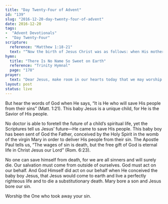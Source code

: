 ```yaml
---
title: "Day Twenty-Four of Advent"
id: "139"
slug: "2016-12-20-day-twenty-four-of-advent"
date: 2016-12-20
tags:
-  "Advent Devotionals"
-  "Day Twenty-Four"
scripture:
  reference: "Matthew 1:18-21"
  text: "“Now the birth of Jesus Christ was as follows: when His mother Mary had been betrothed to Joseph, before they came together she was found to be with child by the Holy Spirit. And Joseph her husband, being a righteous man and not wanting to disgrace her, planned to send her away secretly. But when he had considered this, behold, an angel of the Lord appeared to him in a dream, saying, ‘Joseph, son of David, do not be afraid to take Mary as your wife; for the Child who has been conceived in her is of the Holy Spirit. She will bear a Son; and you shall call His name Jesus, for He will save His people from their sins.’”"
hymn:
  title: "There Is No Name So Sweet on Earth"
  reference: "Trinity Hymnal"
  page: "178"
prayer:
  text: "Dear Jesus, make room in our hearts today that we may worship You in all Your glory. May we see our hearts today as they truly are and see our sin that we may truly recognize our need. Show us our Savior that we may cry out in sincere thanksgiving for Your life and work on our behalf. We love you Jesus, Savior of Your people. Amen."
layout: post
status: live
---
```


But hear the words of God when He says, “It is He who will save His people from their sins” (Matt. 1:21). This baby Jesus is a unique child, for He is the Savior of His people.

No doctor is able to foretell the future of a child’s spiritual life, yet the Scriptures tell us Jesus’ future—He came to save His people. This baby boy has been sent of God the Father, conceived by the Holy Spirit in the womb of the virgin Mary in order to deliver His people from their sin. The Apostle Paul tells us, “The wages of sin is death, but the free gift of God is eternal life in Christ Jesus our Lord” (Rom. 6:23).

No one can save himself from death, for we are all sinners and will surely die. Our salvation must come from outside of ourselves. God must act on our behalf. And God Himself did act on our behalf when He conceived the baby boy Jesus, that Jesus would come to earth and live a perfectly righteous life and to die a substitutionary death. Mary bore a son and Jesus bore our sin.

Worship the One who took away your sin.
